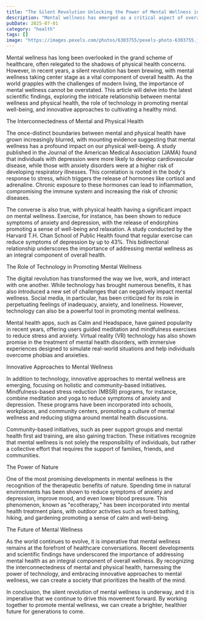 ```yaml
---
title: "The Silent Revolution Unlocking the Power of Mental Wellness in the Modern Era"
description: "Mental wellness has emerged as a critical aspect of overall health, with recent scientific findings and developments highlighting its significance in todays fast-paced world. This article delves in..."
pubDate: 2025-07-01
category: "health"
tags: []
image: "https://images.pexels.com/photos/6303755/pexels-photo-6303755.jpeg?auto=compress&cs=tinysrgb&h=650&w=940"
---
```


Mental wellness has long been overlooked in the grand scheme of healthcare, often relegated to the shadows of physical health concerns. However, in recent years, a silent revolution has been brewing, with mental wellness taking center stage as a vital component of overall health. As the world grapples with the challenges of modern living, the importance of mental wellness cannot be overstated. This article will delve into the latest scientific findings, exploring the intricate relationship between mental wellness and physical health, the role of technology in promoting mental well-being, and innovative approaches to cultivating a healthy mind.

The Interconnectedness of Mental and Physical Health

The once-distinct boundaries between mental and physical health have grown increasingly blurred, with mounting evidence suggesting that mental wellness has a profound impact on our physical well-being. A study published in the Journal of the American Medical Association (JAMA) found that individuals with depression were more likely to develop cardiovascular disease, while those with anxiety disorders were at a higher risk of developing respiratory illnesses. This correlation is rooted in the body's response to stress, which triggers the release of hormones like cortisol and adrenaline. Chronic exposure to these hormones can lead to inflammation, compromising the immune system and increasing the risk of chronic diseases.

The converse is also true, with physical health having a significant impact on mental wellness. Exercise, for instance, has been shown to reduce symptoms of anxiety and depression, with the release of endorphins promoting a sense of well-being and relaxation. A study conducted by the Harvard T.H. Chan School of Public Health found that regular exercise can reduce symptoms of depression by up to 43%. This bidirectional relationship underscores the importance of addressing mental wellness as an integral component of overall health.

The Role of Technology in Promoting Mental Wellness

The digital revolution has transformed the way we live, work, and interact with one another. While technology has brought numerous benefits, it has also introduced a new set of challenges that can negatively impact mental wellness. Social media, in particular, has been criticized for its role in perpetuating feelings of inadequacy, anxiety, and loneliness. However, technology can also be a powerful tool in promoting mental wellness.

Mental health apps, such as Calm and Headspace, have gained popularity in recent years, offering users guided meditation and mindfulness exercises to reduce stress and anxiety. Virtual reality (VR) technology has also shown promise in the treatment of mental health disorders, with immersive experiences designed to simulate real-world situations and help individuals overcome phobias and anxieties.

Innovative Approaches to Mental Wellness

In addition to technology, innovative approaches to mental wellness are emerging, focusing on holistic and community-based initiatives. Mindfulness-based stress reduction (MBSR) programs, for instance, combine meditation and yoga to reduce symptoms of anxiety and depression. These programs have been incorporated into schools, workplaces, and community centers, promoting a culture of mental wellness and reducing stigma around mental health discussions.

Community-based initiatives, such as peer support groups and mental health first aid training, are also gaining traction. These initiatives recognize that mental wellness is not solely the responsibility of individuals, but rather a collective effort that requires the support of families, friends, and communities.

The Power of Nature

One of the most promising developments in mental wellness is the recognition of the therapeutic benefits of nature. Spending time in natural environments has been shown to reduce symptoms of anxiety and depression, improve mood, and even lower blood pressure. This phenomenon, known as "ecotherapy," has been incorporated into mental health treatment plans, with outdoor activities such as forest bathing, hiking, and gardening promoting a sense of calm and well-being.

The Future of Mental Wellness

As the world continues to evolve, it is imperative that mental wellness remains at the forefront of healthcare conversations. Recent developments and scientific findings have underscored the importance of addressing mental health as an integral component of overall wellness. By recognizing the interconnectedness of mental and physical health, harnessing the power of technology, and embracing innovative approaches to mental wellness, we can create a society that prioritizes the health of the mind.

In conclusion, the silent revolution of mental wellness is underway, and it is imperative that we continue to drive this movement forward. By working together to promote mental wellness, we can create a brighter, healthier future for generations to come.